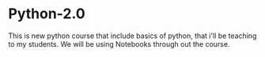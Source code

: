 # Python-2.0
This is new python course that include basics of python, that i'll be teaching to my students. We will be using Notebooks through out the course.
